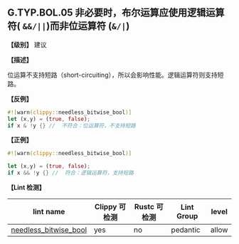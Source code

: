 ## G.TYP.BOL.05 非必要时，布尔运算应使用逻辑运算符( `&&/||`)而非位运算符 (`&/|`)

**【级别】** 建议

**【描述】**

位运算不支持短路（short-circuiting），所以会影响性能。逻辑运算符则支持短路。

**【反例】**

```rust
#![warn(clippy::needless_bitwise_bool)]
let (x,y) = (true, false);
if x & !y {} //  不符合：位运算符，不支持短路
```

**【正例】**

```rust
#![warn(clippy::needless_bitwise_bool)]

let (x,y) = (true, false);
if x && !y {} //  符合：逻辑运算符，支持短路
```

**【Lint 检测】**

| lint name                                                    | Clippy 可检测 | Rustc 可检测 | Lint Group | level |
| ------------------------------------------------------------ | ------------- | ------------ | ---------- | ----- |
| [needless_bitwise_bool](https://rust-lang.github.io/rust-clippy/master/#needless_bitwise_bool) | yes           | no           | pedantic   | allow |


